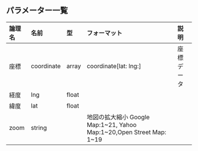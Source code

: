 ## パラメーター一覧  


|論理名|名前|型|フォーマット|説明|
|:---|:---|:---|:---|:---|
|座標|coordinate|array|coordinate[lat: lng:]|座標データ
|経度|lng|float|||
|緯度|lat|float|||
|zoom|string| |地図の拡大縮小 Google Map:1~21, Yahoo Map:1~20,Open Street Map: 1~19 |